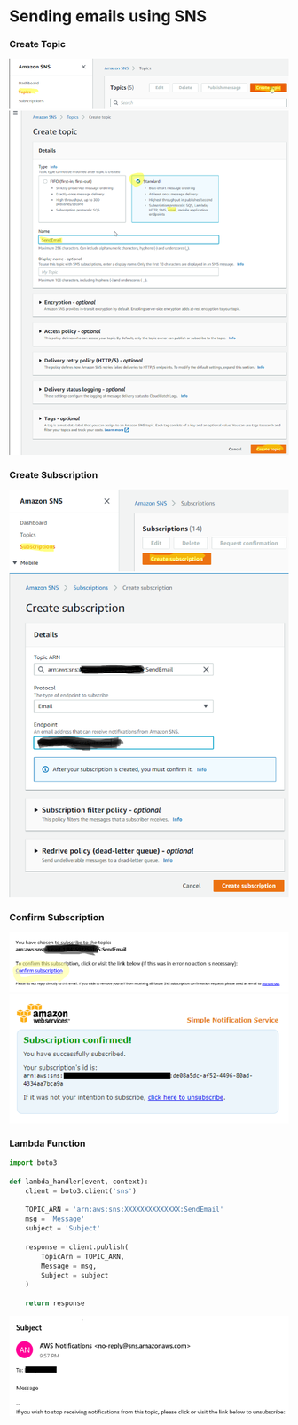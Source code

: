 # Sending emails using SNS
### Create Topic
<img src="../files/SNS1/1.png" alt="position" />
<img src="../files/SNS1/2.png" alt="position" />

### Create Subscription
<img src="../files/SNS1/3.png" alt="position" />
<img src="../files/SNS1/4.png" alt="position" />

### Confirm Subscription
<img src="../files/SNS1/5.png" alt="position" />
<img src="../files/SNS1/6.png" alt="position" />

### Lambda Function
```python
import boto3

def lambda_handler(event, context):
    client = boto3.client('sns')

    TOPIC_ARN = 'arn:aws:sns:XXXXXXXXXXXXXX:SendEmail'     
    msg = 'Message'
    subject = 'Subject'

    response = client.publish(
        TopicArn = TOPIC_ARN,
        Message = msg,
        Subject = subject
    )

    return response
```

<img src="../files/SNS1/7.png" alt="position" />
